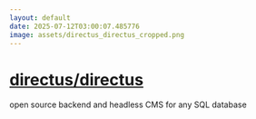 ```yaml
---
layout: default
date: 2025-07-12T03:00:07.485776
image: assets/directus_directus_cropped.png
---
```


# [directus/directus](https://github.com/directus/directus)

open source backend and headless CMS for any SQL database
